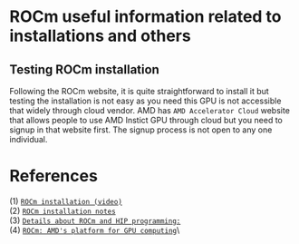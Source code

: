 # ROCm useful information related to installations and others

## Testing ROCm installation
Following the ROCm website, it is quite straightforward to install it but
testing the installation is not easy as you need this GPU is not
accessible that widely through cloud vendor. AMD has `AMD Accelerator Cloud`
website that allows people to use AMD Instict GPU through cloud but you
need to signup in that website first. The signup process is not open to
any one individual.

# References

(1) [`ROCm installation (video)`](https://www.youtube.com/watch?v=BZMZ3351KDs&t=440s)\
(2) [`ROCm installation notes`](https://phazertech.com/tutorials/rocm.html)\
(3) [`Details about ROCm and HIP programming:`](https://www.youtube.com/watch?v=oq-StJbODY8&t=777s)\
(4) [`ROCm: AMD's platform for GPU computing`](https://www.youtube.com/watch?v=oq-StJbODY8&t=777s)\





